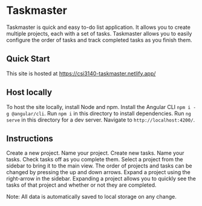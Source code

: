 # Taskmaster

Taskmaster is quick and easy to-do list application.
It allows you to create multiple projects, each with a set of tasks.
Taskmaster allows you to easily configure the order of tasks and track completed tasks as you finish them.

## Quick Start

This site is hosted at https://csi3140-taskmaster.netlify.app/

## Host locally

To host the site locally, install Node and npm.
Install the Angular CLI `npm i -g @angular/cli`.
Run `npm i` in this directory to install dependencies.
Run `ng serve` in this directory for a dev server.
Navigate to `http://localhost:4200/`.

## Instructions

Create a new project.
Name your project.
Create new tasks.
Name your tasks.
Check tasks off as you complete them.
Select a project from the sidebar to bring it to the main view.
The order of projects and tasks can be changed by pressing the up and down arrows.
Expand a project using the right-arrow in the sidebar.
Expanding a project allows you to quickly see the tasks of that project and whether or not they are completed.

Note: All data is automatically saved to local storage on any change.
